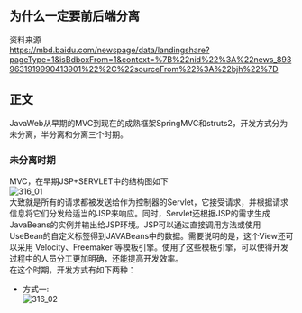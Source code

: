 ## 为什么一定要前后端分离  
资料来源  
https://mbd.baidu.com/newspage/data/landingshare?pageType=1&isBdboxFrom=1&context=%7B%22nid%22%3A%22news_8939631919990413901%22%2C%22sourceFrom%22%3A%22bjh%22%7D

## 正文  
JavaWeb从早期的MVC到现在的成熟框架SpringMVC和struts2，开发方式分为未分离，半分离和分离三个时期。  
### 未分离时期  
MVC，在早期JSP+SERVLET中的结构图如下  
![316_01](https://github.com/wangdl000/study/blob/master/03_MVC/resource_410/01_JSP_SERVLET.jpg)  
大致就是所有的请求都被发送给作为控制器的Servlet，它接受请求，并根据请求信息将它们分发给适当的JSP来响应。同时，Servlet还根据JSP的需求生成JavaBeans的实例并输出给JSP环境。JSP可以通过直接调用方法或使用UseBean的自定义标签得到JAVABeans中的数据。需要说明的是，这个View还可以采用 Velocity、Freemaker 等模板引擎。使用了这些模板引擎，可以使得开发过程中的人员分工更加明确，还能提高开发效率。  
在这个时期，开发方式有如下两种：
  - 方式一:  
  ![316_02](https://github.com/wangdl000/study/blob/master/03_MVC/resource_410/02_way1.jpg)  